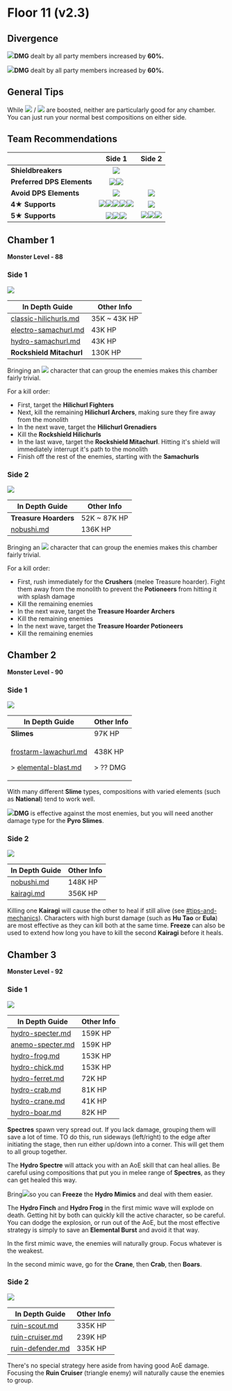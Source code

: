 # Floor 11 (v2.3)

## Divergence

![](../../.gitbook/assets/geo\_small.png)**DMG** dealt by all party members increased by **60%.**

![](../../.gitbook/assets/physical\_small.png)**DMG** dealt by all party members increased by **60%.**

## General Tips

While ![](../../.gitbook/assets/geo\_small.png) / ![](../../.gitbook/assets/physical\_small.png) are boosted, neither are particularly good for any chamber. You can just run your normal best compositions on either side.

## Team Recommendations

|                            |                                                                                                                                        Side 1                                                                                                                                       |                                                                                                                                                                                                                                                                                                         Side 2                                                                                                                                                                                                                                                                                                        |
| -------------------------- | :---------------------------------------------------------------------------------------------------------------------------------------------------------------------------------------------------------------------------------------------------------------------------------: | :-------------------------------------------------------------------------------------------------------------------------------------------------------------------------------------------------------------------------------------------------------------------------------------------------------------------------------------------------------------------------------------------------------------------------------------------------------------------------------------------------------------------------------------------------------------------------------------------------------------------: |
| **Shieldbreakers**         |                                                                                                                      ![](../../.gitbook/assets/pyro\_small.png)                                                                                                                     |                                                                                                                                                                                                                                                                                                                                                                                                                                                                                                                                                                                                                       |
| **Preferred DPS Elements** |                                                                                                 ![](../../.gitbook/assets/pyro\_small.png)![](../../.gitbook/assets/cryo\_small.png)                                                                                                |                                                                                                                                                                                                                                                                                                                                                                                                                                                                                                                                                                                                                       |
| **Avoid DPS Elements**     |                                                                                                                     ![](../../.gitbook/assets/hydro\_small.png)                                                                                                                     |                                                                                                                                                                                                                                                                                     ![](../../.gitbook/assets/physical\_small.png)                                                                                                                                                                                                                                                                                    |
| **4**★ **Supports**        | ![](../../.gitbook/assets/ui\_avataricon\_bennett.png)​​![](../../.gitbook/assets/ui\_avataricon\_xiangling.png)![](../../.gitbook/assets/ui\_avataricon\_diona.png)![](../../.gitbook/assets/ui\_avataricon\_chongyun.png)![](../../.gitbook/assets/ui\_avataricon\_sucrose.png)​​ |                                                                                                                                                                                                                                                                                 ![](../../.gitbook/assets/ui\_avataricon\_sucrose.png)                                                                                                                                                                                                                                                                                |
| **5**★ **Supports**        |                                                        ![](../../.gitbook/assets/ui\_avataricon\_kazuha.png)![](../../.gitbook/assets/ui\_avataricon\_lumine\_anemo.png)![](../../.gitbook/assets/ui\_avataricon\_venti.png)                                                        | ​​![](https://files.gitbook.com/v0/b/gitbook-x-prod.appspot.com/o/spaces%2F-MVAGyyACcSzyzfmgy7f%2Fuploads%2Fgit-blob-1eba5a61b0d61d0426c81e59d11591cf5e97535d%2FUI\_AvatarIcon\_Kazuha.png?alt=media)​​![](https://files.gitbook.com/v0/b/gitbook-x-prod.appspot.com/o/spaces%2F-MVAGyyACcSzyzfmgy7f%2Fuploads%2Fgit-blob-9c3829ec272783e9e3e488999cae330abffea4e6%2FUI\_AvatarIcon\_Lumine\_Anemo.png?alt=media)​​![](https://files.gitbook.com/v0/b/gitbook-x-prod.appspot.com/o/spaces%2F-MVAGyyACcSzyzfmgy7f%2Fuploads%2Fgit-blob-181206af32361771ab12be632ea58e5eb6e7687a%2FUI\_AvatarIcon\_Venti.png?alt=media) |

## Chamber 1

**Monster Level - 88**

### Side 1

![](../../.gitbook/assets/11-1-1v23.png)

| In Depth Guide                                                                              | Other Info    |
| ------------------------------------------------------------------------------------------- | ------------- |
| [classic-hilichurls.md](../../monsters/hilichurls/classic-hilichurls.md "mention")          | 35K \~ 43K HP |
| [electro-samachurl.md](../../monsters/hilichurls/samachurls/electro-samachurl.md "mention") | 43K HP        |
| [hydro-samachurl.md](../../monsters/hilichurls/samachurls/hydro-samachurl.md "mention")     | 43K HP        |
| **Rockshield Mitachurl**                                                                    | 130K HP       |

Bringing an ![](../../.gitbook/assets/anemo\_small.png) character that can group the enemies makes this chamber fairly trivial.

For a kill order:

* First, target the **Hilichurl Fighters**
* Next, kill the remaining **Hilichurl Archers**, making sure they fire away from the monolith
* In the next wave, target the **Hilichurl Grenadiers**
* Kill the **Rockshield Hilichurls**
* In the last wave, target the **Rockshield Mitachurl**. Hitting it's shield will immediately interrupt it's path to the monolith
* Finish off the rest of the enemies, starting with the **Samachurls**



### Side 2

![](../../.gitbook/assets/11-1-2v23.png)

| In Depth Guide                                            | Other Info    |
| --------------------------------------------------------- | ------------- |
| **Treasure Hoarders**                                     | 52K \~ 87K HP |
| [nobushi.md](../../monsters/samurai/nobushi.md "mention") | 136K HP       |

Bringing an ![](../../.gitbook/assets/anemo\_small.png) character that can group the enemies makes this chamber fairly trivial.

For a kill order:

* First, rush immediately for the **Crushers** (melee Treasure hoarder). Fight them away from the monolith to prevent the **Potioneers** from hitting it with splash damage
* Kill the remaining enemies
* In the next wave, target the **Treasure Hoarder Archers**
* Kill the remaining enemies
* In the next wave, target the **Treasure Hoarder Potioneers**
* Kill the remaining enemies

## Chamber 2

**Monster Level - 90**

### Side 1

![](../../.gitbook/assets/11-2-1v23.png)

| In Depth Guide                                                                                                                                                                                                    | Other Info                    |
| ----------------------------------------------------------------------------------------------------------------------------------------------------------------------------------------------------------------- | ----------------------------- |
| **Slimes**                                                                                                                                                                                                        | 97K HP                        |
| <p><a data-mention href="../../monsters/hilichurls/lawachurls/frostarm-lawachurl.md">frostarm-lawachurl.md</a></p><p>> <a data-mention href="../../mechanics/auras/elemental-blast.md">elemental-blast.md</a></p> | <p>438K HP</p><p>> ?? DMG</p> |

With many different **Slime** types, compositions with varied elements (such as **National**) tend to work well.

![](../../.gitbook/assets/pyro\_small.png)**DMG** is effective against the most enemies, but you will need another damage type for the **Pyro Slimes**.

### Side 2

![](../../.gitbook/assets/11-2-2v23.png)

| In Depth Guide                                            | Other Info |
| --------------------------------------------------------- | ---------- |
| [nobushi.md](../../monsters/samurai/nobushi.md "mention") | 148K HP    |
| [kairagi.md](../../monsters/samurai/kairagi.md "mention") | 356K HP    |

Killing one **Kairagi** will cause the other to heal if still alive (see [#tips-and-mechanics](../../monsters/samurai/kairagi.md#tips-and-mechanics "mention")). Characters with high burst damage (such as **Hu Tao** or **Eula**) are most effective as they can kill both at the same time. **Freeze** can also be used to extend how long you have to kill the second **Kairagi** before it heals.

## Chamber 3

**Monster Level - 92**

### Side 1

![](../../.gitbook/assets/11-3-1v23.png)

| In Depth Guide                                                         | Other Info |
| ---------------------------------------------------------------------- | ---------- |
| [hydro-specter.md](../../monsters/specters/hydro-specter.md "mention") | 159K HP    |
| [anemo-specter.md](../../monsters/specters/anemo-specter.md "mention") | 159K HP    |
| [hydro-frog.md](../../monsters/mimics/hydro-frog.md "mention")         | 153K HP    |
| [hydro-chick.md](../../monsters/mimics/hydro-chick.md "mention")       | 153K HP    |
| [hydro-ferret.md](../../monsters/mimics/hydro-ferret.md "mention")     | 72K HP     |
| [hydro-crab.md](../../monsters/mimics/hydro-crab.md "mention")         | 81K HP     |
| [hydro-crane.md](../../monsters/mimics/hydro-crane.md "mention")       | 41K HP     |
| [hydro-boar.md](../../monsters/mimics/hydro-boar.md "mention")         | 82K HP     |

**Spectres** spawn very spread out. If you lack damage, grouping them will save a lot of time. TO do this, run sideways (left/right) to the edge after initiating the stage, then run either up/down into a corner. This will get them to all group together.

The **Hydro Spectre** will attack you with an AoE skill that can heal allies. Be careful using compositions that put you in melee range of **Spectres**, as they can get healed this way.

Bring![](../../.gitbook/assets/cryo\_small.png)so you can **Freeze** the **Hydro Mimics** and deal with them easier.

The **Hydro Finch** and **Hydro Frog** in the first mimic wave will explode on death. Getting hit by both can quickly kill the active character, so be careful. You can dodge the explosion, or run out of the AoE, but the most effective strategy is simply to save an **Elemental Burst** and avoid it that way.

In the first mimic wave, the enemies will naturally group. Focus whatever is the weakest.

In the second mimic wave, go for the **Crane**, then **Crab**, then **Boars**.

### Side 2

![](../../.gitbook/assets/11-3-2v23.png)

| In Depth Guide                                                                | Other Info |
| ----------------------------------------------------------------------------- | ---------- |
| [ruin-scout.md](../../monsters/ruin-constructs/ruin-scout.md "mention")       | 335K HP    |
| [ruin-cruiser.md](../../monsters/ruin-constructs/ruin-cruiser.md "mention")   | 239K HP    |
| [ruin-defender.md](../../monsters/ruin-constructs/ruin-defender.md "mention") | 335K HP    |

There's no special strategy here aside from having good AoE damage. Focusing the **Ruin Cruiser** (triangle enemy) will naturally cause the enemies to group.
